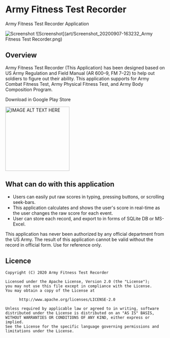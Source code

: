 # Army Fitness Test Recorder
Army Fitness Test Recorder Application

![Screenshot](art/20200907_165355.png)
![Screenshot](art/Screenshot_20200907-163232_Army Fitness Test Recorder.png)

## Overview
Army Fitness Test Recorder (This Application) has been designed based on US Army Regulation and Field Manual (AR 600–9, FM 7–22) to help out soldiers to figure out their ability. This application supports for Army Combat Fitness Test, Army Physical Fitness Test, and Army Body Composition Program.

Download in Google Play Store

<a href="https://play.google.com/store/apps/details?id=mil.army.fitnesstest"
target="_blank">
<img src="https://play.google.com/intl/en_us/badges/images/generic/en_badge_web_generic.png"
alt="IMAGE ALT TEXT HERE" width="200"/></a>

## What can do with this application
- Users can easily put raw scores in typing, pressing buttons, or scrolling seek-bars.
- This application calculates and shows the user's score in real-time as the user changes the raw score for each event.
- User can store each record, and export to in forms of SQLite DB or MS-Excel.

This application has never been authorized by any official department from the US Army. The result of this application cannot be valid without the record in official form. Use for reference only.

## Licence
    Copyright (C) 2020 Army Fitness Test Recorder

    Licensed under the Apache License, Version 2.0 (the "License");
    you may not use this file except in compliance with the License.
    You may obtain a copy of the License at

          http://www.apache.org/licenses/LICENSE-2.0

    Unless required by applicable law or agreed to in writing, software
    distributed under the License is distributed on an "AS IS" BASIS,
    WITHOUT WARRANTIES OR CONDITIONS OF ANY KIND, either express or implied.
    See the License for the specific language governing permissions and
    limitations under the License.